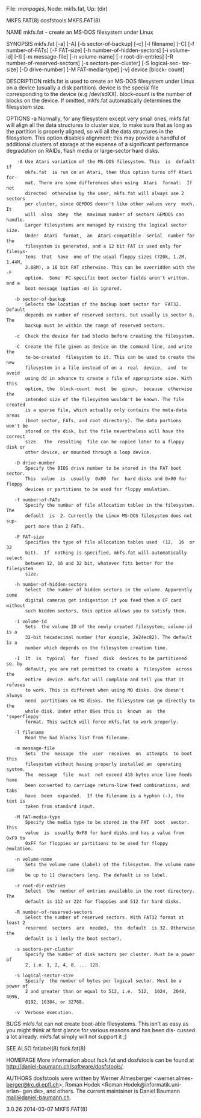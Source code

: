 File: *manpages*,  Node: mkfs.fat,  Up: (dir)

MKFS.FAT(8)                       dosfstools                       MKFS.FAT(8)



NAME
       mkfs.fat - create an MS-DOS filesystem under Linux


SYNOPSIS
       mkfs.fat  [-a]  [-A]  [-b sector-of-backup] [-c] [-l filename] [-C] [-f
       number-of-FATs] [-F FAT-size] [-h number-of-hidden-sectors] [-i volume-
       id]  [-I]  [-m message-file] [-n volume-name] [-r root-dir-entries] [-R
       number-of-reserved-sectors] [-s sectors-per-cluster]  [-S  logical-sec-
       tor-size]  [-D  drive-number]  [-M  FAT-media-type] [-v] device [block-
       count]


DESCRIPTION
       mkfs.fat is used to create an MS-DOS filesystem under Linux on a device
       (usually a disk partition). device is the special file corresponding to
       the device (e.g /dev/sdXX). block-count is the number of blocks on  the
       device.  If  omitted,  mkfs.fat automatically determines the filesystem
       size.


OPTIONS
       -a  Normally, for any filesystem except very small ones, mkfs.fat  will
           align all the data structures to cluster size, to make sure that as
           long as the partition is properly aligned, so  will  all  the  data
           structures  in the filesystem. This option disables alignment; this
           may provide a handful of additional  clusters  of  storage  at  the
           expense  of  a  significant performance degradation on RAIDs, flash
           media or large-sector hard disks.

        -A Use Atari variation of the MS-DOS filesystem. This  is  default  if
           mkfs.fat  is run on an Atari, then this option turns off Atari for-
           mat. There are some differences when using  Atari  format:  If  not
           directed  otherwise by the user, mkfs.fat will always use 2 sectors
           per cluster, since GEMDOS doesn't like other values very  much.  It
           will  also  obey  the  maximum number of sectors GEMDOS can handle.
           Larger filesystems are managed by raising the logical sector  size.
           Under  Atari  format,  an  Atari-compatible  serial  number for the
           filesystem is generated, and a 12 bit FAT is used only for filesys-
           tems  that  have  one of the usual floppy sizes (720k, 1.2M, 1.44M,
           2.88M), a 16 bit FAT otherwise. This can be overridden with the  -F
           option.  Some  PC-specific boot sector fields aren't written, and a
           boot message (option -m) is ignored.

       -b sector-of-backup
           Selects the location of the backup boot sector for  FAT32.  Default
           depends on number of reserved sectors, but usually is sector 6. The
           backup must be within the range of reserved sectors.

       -c  Check the device for bad blocks before creating the filesystem.

       -C  Create the file given as device on the command line, and write  the
           to-be-created  filesystem to it. This can be used to create the new
           filesystem in a file instead of on a  real  device,  and  to  avoid
           using dd in advance to create a file of appropriate size. With this
           option, the  block-count  must  be  given,  because  otherwise  the
           intended size of the filesystem wouldn't be known. The file created
           is a sparse file, which actually only contains the meta-data  areas
           (boot sector, FATs, and root directory). The data portions won't be
           stored on the disk, but the file nevertheless will have the correct
           size.  The  resulting  file can be copied later to a floppy disk or
           other device, or mounted through a loop device.

       -D drive-number
           Specify the BIOS drive number to be stored in the FAT boot  sector.
           This  value  is  usually  0x80  for  hard disks and 0x00 for floppy
           devices or partitions to be used for floppy emulation.

       -f number-of-FATs
           Specify the number of file allocation tables in the filesystem. The
           default  is  2. Currently the Linux MS-DOS filesystem does not sup-
           port more than 2 FATs.

       -F FAT-size
           Specifies the type of file allocation tables used  (12,  16  or  32
           bit).  If  nothing is specified, mkfs.fat will automatically select
           between 12, 16 and 32 bit, whatever fits better for the  filesystem
           size.

       -h number-of-hidden-sectors
           Select  the number of hidden sectors in the volume. Apparently some
           digital cameras get indigestion if you feed them a CF card  without
           such hidden sectors, this option allows you to satisfy them.

       -i volume-id
           Sets  the volume ID of the newly created filesystem; volume-id is a
           32-bit hexadecimal number (for example, 2e24ec82). The default is a
           number which depends on the filesystem creation time.

       -I  It  is  typical  for  fixed  disk  devices to be partitioned so, by
           default, you are not permitted to create a  filesystem  across  the
           entire  device. mkfs.fat will complain and tell you that it refuses
           to work. This is different when using MO disks. One doesn't  always
           need  partitions on MO disks. The filesystem can go directly to the
           whole disk. Under other OSes this is  known  as  the  'superfloppy'
           format. This switch will force mkfs.fat to work properly.

       -l filename
           Read the bad blocks list from filename.

       -m message-file
           Sets  the  message  the  user  receives  on  attempts  to boot this
           filesystem without having properly installed an  operating  system.
           The  message  file  must  not exceed 418 bytes once line feeds have
           been converted to carriage return-line feed combinations, and  tabs
           have  been  expanded.  If the filename is a hyphen (-), the text is
           taken from standard input.

       -M FAT-media-type
           Specify the media type to be stored in the FAT  boot  sector.  This
           value  is  usually 0xF8 for hard disks and has a value from 0xF9 to
           0xFF for floppies or partitions to be used for floppy emulation.

       -n volume-name
           Sets the volume name (label) of the filesystem. The volume name can
           be up to 11 characters long. The default is no label.

       -r root-dir-entries
           Select  the  number of entries available in the root directory. The
           default is 112 or 224 for floppies and 512 for hard disks.

       -R number-of-reserved-sectors
           Select the number of reserved sectors. With FAT32 format at least 2
           reserved  sectors  are  needed,  the  default  is 32. Otherwise the
           default is 1 (only the boot sector).

       -s sectors-per-cluster
           Specify the number of disk sectors per cluster. Must be a power  of
           2, i.e. 1, 2, 4, 8, ... 128.

       -S logical-sector-size
           Specify  the number of bytes per logical sector. Must be a power of
           2 and greater than or equal to 512, i.e.  512,  1024,  2048,  4096,
           8192, 16384, or 32768.

       -v  Verbose execution.


BUGS
       mkfs.fat  can  not  create boot-able filesystems. This isn't as easy as
       you might think at first glance for various reasons and has  been  dis-
       cussed a lot already. mkfs.fat simply will not support it ;)


SEE ALSO
       fatlabel(8)
       fsck.fat(8)


HOMEPAGE
       More  information  about  fsck.fat  and  dosfstools  can  be  found  at
       <http://daniel-baumann.ch/software/dosfstools/>.


AUTHORS
       dosfstools  were   written   by   Werner   Almesberger   <werner.almes-
       berger@lrc.di.epfl.ch>,  Roman Hodek <Roman.Hodek@informatik.uni-erlan-
       gen.de>,  and  others.  The  current  maintainer  is   Daniel   Baumann
       <mail@daniel-baumann.ch>.



3.0.26                            2014-03-07                       MKFS.FAT(8)
